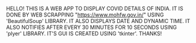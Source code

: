 HELLO! THIS IS A WEB APP TO DISPLAY COVID DETAILS OF INDIA. IT IS DONE BY WEB SCRAPPING "https://www.mohfw.gov.in/" USING 'BeautifulSoup' LIBRARY. IT ALSO DISPLAYS DATE AND DYNAMIC TIME. IT ALSO NOTIFIES AFTER EVERY 30 MINUTES FOR 10 SECONDS USING 'plyer' LIBRARY. IT'S GUI IS CREATED USING 'tkinter'. THANKS!
